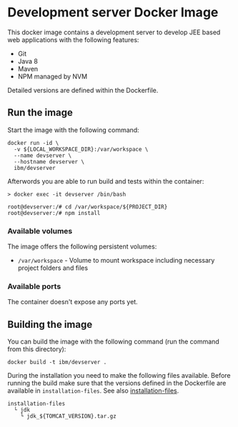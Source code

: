 # Development server Docker Image

This docker image contains a development server to develop JEE based web applications with the following features:

* Git
* Java 8
* Maven
* NPM managed by NVM

Detailed versions are defined within the Dockerfile.

## Run the image

Start the image with the following command:

```
docker run -id \
  -v ${LOCAL_WORKSPACE_DIR}:/var/workspace \
  --name devserver \
  --hostname devserver \
  ibm/devserver
```

Afterwords you are able to run build and tests within the container:

```
> docker exec -it devserver /bin/bash

root@devserver:/# cd /var/workspace/${PROJECT_DIR}
root@devserver:/# npm install
```

### Available volumes

The image offers the following persistent volumes:

* `/var/workspace` - Volume to mount workspace including necessary project folders and files

### Available ports

The container doesn't expose any ports yet.

## Building the image

You can build the image with the following command (run the command from this directory):

```
docker build -t ibm/devserver .
```

During the installation you need to make the following files available. Before running the build make sure that the versions defined in the Dockerfile are available in `installation-files`. See also [installation-files](../installation-files).

```
installation-files
  └ jdk
    └ jdk_${TOMCAT_VERSION}.tar.gz
```
